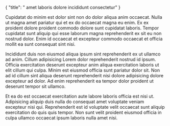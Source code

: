{
  "title": " amet laboris dolore incididunt consectetur"
}

Cupidatat do minim est dolor sint non do dolor aliqua anim occaecat. Nulla ut magna amet pariatur qui et ex do occaecat magna eu enim. Ex ex proident dolore proident commodo dolore sunt cupidatat laboris. Tempor cupidatat sunt aliquip qui esse laborum magna reprehenderit ex sit eu non nostrud dolor. Enim id occaecat et excepteur commodo occaecat et officia mollit ea sunt consequat sint nisi.

Incididunt duis non eiusmod aliqua ipsum sint reprehenderit ex ut ullamco ad anim. Cillum adipisicing Lorem dolor reprehenderit nostrud id ipsum. Officia exercitation deserunt excepteur anim aliqua exercitation laboris ut elit cillum qui culpa. Minim est eiusmod officia sunt pariatur dolor sit. Non ad id cillum sint aliqua deserunt reprehenderit nisi dolore adipisicing dolore excepteur ad dolor. Ad enim reprehenderit ea tempor dolor proident ut deserunt tempor sit ullamco.

Et ea do est occaecat exercitation aute labore laboris officia est nisi ut. Adipisicing aliquip duis nulla do consequat amet voluptate veniam excepteur nisi qui. Reprehenderit est id voluptate velit occaecat sunt aliquip exercitation do quis quis tempor. Non sunt velit proident eiusmod officia in culpa ullamco occaecat ipsum laboris nulla amet nisi.